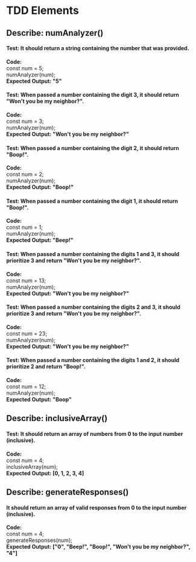 # TDD Elements

## Describe: numAnalyzer()

#### Test: It should return a string containing the number that was provided.

**Code:**\
const num = 5;\
numAnalyzer(num);\
**Expected Output: "5"**

#### Test: When passed a number containing the digit 3, it should return "Won't you be my neighbor?".

**Code:**\
const num = 3;\
numAnalyzer(num);\
**Expected Output: "Won't you be my neighbor?"**

#### Test: When passed a number containing the digit 2, it should return "Boop!".

**Code:**\
const num = 2;\
numAnalyzer(num);\
**Expected Output: "Boop!"**

#### Test: When passed a number containing the digit 1, it should return "Boop!".

**Code:**\
const num = 1;\
numAnalyzer(num);\
**Expected Output: "Beep!"**

#### Test: When passed a number containing the digits 1 and 3, it should prioritize 3 and return "Won't you be my neighbor?".

**Code:**\
const num = 13;\
numAnalyzer(num);\
**Expected Output: "Won't you be my neighbor?"**

#### Test: When passed a number containing the digits 2 and 3, it should prioritize 3 and return "Won't you be my neighbor?".

**Code:**\
const num = 23;\
numAnalyzer(num);\
**Expected Output: "Won't you be my neighbor?"**

#### Test: When passed a number containing the digits 1 and 2, it should prioritize 2 and return "Boop!".

**Code:**\
const num = 12;\
numAnalyzer(num);\
**Expected Output: "Boop"**

## Describe: inclusiveArray()

#### Test: It should return an array of numbers from 0 to the input number (inclusive).

**Code:**\
const num = 4;\
inclusiveArray(num);\
**Expected Output: [0, 1, 2, 3, 4]**

## Describe: generateResponses()

#### It should return an array of valid responses from 0 to the input number (inclusive).

**Code:**\
const num = 4;\
generateResponses(num);\
**Expected Output: ["0", "Beep!", "Boop!", "Won't you be my neighbor?", "4"]**
